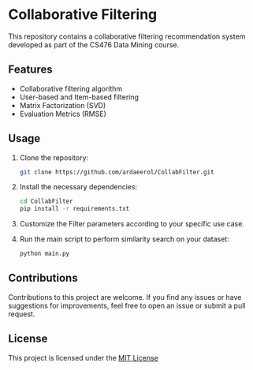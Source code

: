 # Collaborative Filtering

This repository contains a collaborative filtering recommendation system developed as part of the CS476 Data Mining course.

## Features

- Collaborative filtering algorithm
- User-based and Item-based filtering
- Matrix Factorization (SVD)
- Evaluation Metrics (RMSE)

## Usage

1. Clone the repository:

   ```bash
   git clone https://github.com/ardaeerol/CollabFilter.git
   ```
   

2. Install the necessary dependencies:
   
   ```bash
   cd CollabFilter
   pip install -r requirements.txt
   ```
   
4. Customize the Filter parameters according to your specific use case.
   
5. Run the main script to perform similarity search on your dataset:
   
   ```bash
   python main.py
   ```

## Contributions
Contributions to this project are welcome. If you find any issues or have suggestions for improvements, feel free to open an issue or submit a pull request.

## License
This project is licensed under the [MIT License](./LICENSE)
